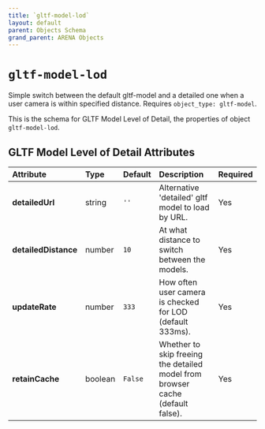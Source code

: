 ```yaml
---
title: `gltf-model-lod`
layout: default
parent: Objects Schema
grand_parent: ARENA Objects
---
```


<!--CAUTION: This file is autogenerated from https://github.com/arenaxr/arena-schemas. Changes made here may be overwritten.-->


`gltf-model-lod`
================


Simple switch between the default gltf-model and a detailed one when a user camera is within specified distance. Requires `object_type: gltf-model`.

This is the schema for GLTF Model Level of Detail, the properties of object `gltf-model-lod`.

GLTF Model Level of Detail Attributes
--------------------------------------

|Attribute|Type|Default|Description|Required|
| :--- | :--- | :--- | :--- | :--- |
|**detailedUrl**|string|```''```|Alternative 'detailed' gltf model to load by URL.|Yes|
|**detailedDistance**|number|```10```|At what distance to switch between the models.|Yes|
|**updateRate**|number|```333```|How often user camera is checked for LOD (default 333ms).|Yes|
|**retainCache**|boolean|```False```|Whether to skip freeing the detailed model from browser cache (default false).|Yes|
